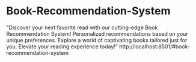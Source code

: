 # Book-Recommendation-System
"Discover your next favorite read with our cutting-edge Book Recommendation System! Personalized recommendations based on your unique preferences. Explore a world of captivating books tailored just for you. Elevate your reading experience today!"
http://localhost:8501/#book-recommendation-system
